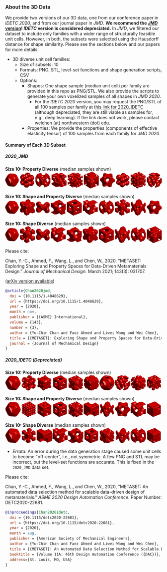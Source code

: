 ### About the 3D Data

We provide two versions of our 3D data, one from our conference paper in _IDETC 2020_, and from our journal paper in _JMD_. **We recommend the [_JMD_ version](https://github.com/lychan110/metaset/tree/master/3D_diverse/2020_JMD)! _IDETC_ version is considered depreciated.** In _JMD_, we filtered our dataset to include only families with a wider range of structurally feasible unit cells. However, in both, the subsets were selected using the Hausdorff distance for shape similarity. Please see the sections below and our papers for more details.

- 3D diverse unit cell families:
  - Size of subsets: 10
  - Formats: PNG, STL, level-set functions and shape generation scripts, CSV
  - Options:
    - Shapes: One shape sample (median unit cell) per family are provided in this repo as PNG/STL. We also provide the scripts to generate your own voxelized samples of all shapes in _JMD 2020_.
      - For the _IDETC 2020_ version, you may request the PNG/STL of all 100 samples per family at [this link for 2020_IDETC](https://ideal.mech.northwestern.edu/research/software/) (although depreciated, they are still viable as samples for, e.g., deep learning). If the link does not work, please contact weichen (at) northwestern (dot) edu.
    - Properties: We provide the properties (components of effective elasticity tensor) of 100 samples from each family for _JMD 2020_.

#### Summary of Each 3D Subset

##### 2020_JMD

**Size 10: Property Diverse** (median samples shown)
![P10](https://github.com/lychan110/metaset/blob/master/3D_diverse/2020_JMD/images/3D_P10_summary_JMD.png)

**Size 10: Shape and Property Diverse** (median samples shown)
![SP10](https://github.com/lychan110/metaset/blob/master/3D_diverse/2020_JMD/images/3D_SP10_summary_JMD.png)

**Size 10: Shape Diverse** (median samples shown)
![S10](https://github.com/lychan110/metaset/blob/master/3D_diverse/2020_JMD/images/3D_S10_summary_JMD.png)

Please cite:

Chan, Y.-C., Ahmed, F., Wang, L., and Chen, W., 2020. "METASET: Exploring Shape and Property Spaces for Data-Driven Metamaterials Design."  _Journal of Mechanical Design._ March 2021; 143(3): 031707.

([arXiv version available](https://arxiv.org/abs/2006.02142))

```BibTeX
@article{Chan2020jmd,
  doi = {10.1115/1.4048629},
  url = {https://doi.org/10.1115/1.4048629},
  year = {2020},
  month = nov,
  publisher = {{ASME} International},
  volume = {143},
  number = {3},
  author = {Yu-Chin Chan and Faez Ahmed and Liwei Wang and Wei Chen},
  title = {{METASET}: Exploring Shape and Property Spaces for Data-Driven Metamaterials Design},
  journal = {Journal of Mechanical Design}
}
```

##### 2020_IDETC (Depreciated)

**Size 10: Property Diverse** (median samples shown)
![P10](https://github.com/lychan110/metaset/blob/master/3D_diverse/2020_IDETC_depreciated/images/3D_P10_summary.png)

**Size 10: Shape and Property Diverse** (median samples shown)
![SP10](https://github.com/lychan110/metaset/blob/master/3D_diverse/2020_IDETC_depreciated/images/3D_SP10_summary.png)

**Size 10: Shape Diverse** (median samples shown)
![S10](https://github.com/lychan110/metaset/blob/master/3D_diverse/2020_IDETC_depreciated/images/3D_S10_summary.png)

- _Errata:_ An error during the data generation stage caused some unit cells to become "off-center", i.e., not symmetric. A few PNG and STL may be incorrect, but the level-set functions are accurate. This is fixed in the `2020_JMD` data set.

Please cite:

Chan, Y.-C., Ahmed, F., Wang, L., and Chen, W., 2020, "METASET: An automated data selection method for scalable data-driven design of metamaterials." _ASME 2020 Design Automation Conference_. Paper Number: DETC2020-22681.

```BibTeX
@inproceedings{Chan2020idetc,
  doi = {10.1115/detc2020-22681},
  url = {https://doi.org/10.1115/detc2020-22681},
  year = {2020},
  month = aug,
  publisher = {American Society of Mechanical Engineers},
  author = {Yu-Chin Chan and Faez Ahmed and Liwei Wang and Wei Chen},
  title = {{METASET}: An Automated Data Selection Method for Scalable Data-Driven Design of Metamaterials},
  booktitle = {Volume 11A: 46th Design Automation Conference ({DAC})},
  address={St. Louis, MO, USA}
}
```
